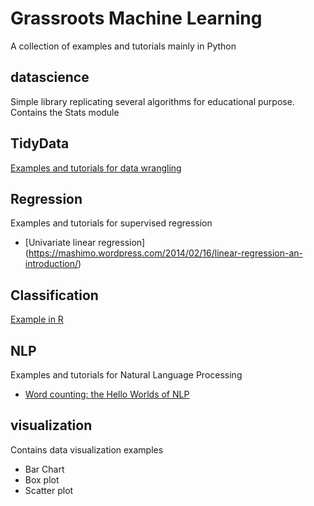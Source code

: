 # Grassroots Machine Learning
A collection of examples and tutorials mainly in Python
## datascience
Simple library replicating several algorithms for educational purpose.  
Contains the Stats module

## TidyData
[Examples and tutorials for data wrangling](http://mashimo.github.io/TidyData-Tutorial/)

## Regression
Examples and tutorials for supervised regression
* [Univariate linear regression] (https://mashimo.wordpress.com/2014/02/16/linear-regression-an-introduction/)

## Classification
[Example in R](http://mashimo.github.io/JHU-predict-class-wle/)

## NLP
Examples and tutorials for Natural Language Processing
* [Word counting: the Hello Worlds of NLP](https://mashimo.wordpress.com/2014/05/11/the-hello-world-of-text-processing/)

## visualization
Contains data visualization examples
* Bar Chart
* Box plot 
* Scatter plot
